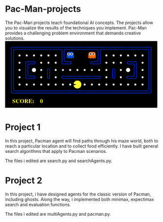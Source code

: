 # Pac-Man-projects
The Pac-Man projects teach foundational AI concepts. The projects allow you to visualize the results of the techniques you implement. Pac-Man provides a challenging problem environment that demands creative solutions.
![Alt text](pacman_game.gif)

# Project 1
In this project, Pacman agent will find paths through his maze world, both to reach a particular location and to collect food efficiently.
I have built general search algorithms that apply to Pacman scenarios.


The files i edited are search.py and searchAgents.py.

# Project 2
In this project, i have designed agents for the classic version of Pacman, including ghosts.
Along the way, i implemented both minimax, expectimax search and evaluation functions.


The files i edited are multiAgents.py and pacman.py.
